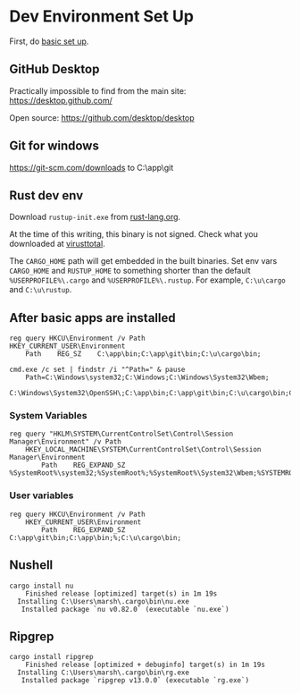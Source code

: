 # Dev Environment Set Up

First, do [basic set up](./00_basic_windows.md).

## GitHub Desktop

Practically impossible to find from the main site:
https://desktop.github.com/

Open source: https://github.com/desktop/desktop

## Git for windows

https://git-scm.com/downloads
to C:\app\git

## Rust dev env

Download `rustup-init.exe` from [rust-lang.org](https://www.rust-lang.org/tools/install).

At the time of this writing, this binary is not signed.
Check what you downloaded at [virusttotal](https://virusttotal.com/).

The `CARGO_HOME` path will get embedded in the built binaries. Set env vars `CARGO_HOME`
and `RUSTUP_HOME` to something shorter than the default `%USERPROFILE%\.cargo` and
`%USERPROFILE%\.rustup`. For example, `C:\u\cargo` and `C:\u\rustup`.

## After basic apps are installed
```
reg query HKCU\Environment /v Path
HKEY_CURRENT_USER\Environment
    Path    REG_SZ    C:\app\bin;C:\app\git\bin;C:\u\cargo\bin;

cmd.exe /c set | findstr /i "^Path=" & pause
    Path=C:\Windows\system32;C:\Windows;C:\Windows\System32\Wbem;
    C:\Windows\System32\OpenSSH\;C:\app\bin;C:\app\git\bin;C:\u\cargo\bin;C:\Users\marsh\app\vscode\bin
```

### System Variables
```
reg query "HKLM\SYSTEM\CurrentControlSet\Control\Session Manager\Environment" /v Path
    HKEY_LOCAL_MACHINE\SYSTEM\CurrentControlSet\Control\Session Manager\Environment
        Path    REG_EXPAND_SZ    %SystemRoot%\system32;%SystemRoot%;%SystemRoot%\System32\Wbem;%SYSTEMROOT%\System32\OpenSSH\;
```
### User variables
```
reg query HKCU\Environment /v Path
    HKEY_CURRENT_USER\Environment
        Path    REG_EXPAND_SZ    C:\app\git\bin;C:\app\bin;%;C:\u\cargo\bin;
```

##  Nushell
```
cargo install nu
    Finished release [optimized] target(s) in 1m 19s
  Installing C:\Users\marsh\.cargo\bin\nu.exe
   Installed package `nu v0.82.0` (executable `nu.exe`)
```

##  Ripgrep
```
cargo install ripgrep
    Finished release [optimized + debuginfo] target(s) in 1m 19s
  Installing C:\Users\marsh\.cargo\bin\rg.exe
   Installed package `ripgrep v13.0.0` (executable `rg.exe`)
```
